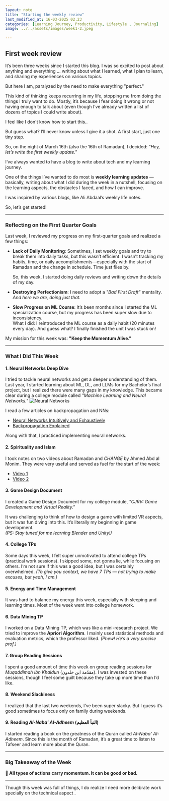 ```yaml
---
layout: note
title: "Starting the weekly review"
last_modified_at: 16-03-2025 02.23
categories: [Learning Journey, Productivity, Lifestyle , Journaling]
image: ../../assets/images/week1-2.jpeg

---
```


## First week review 

It’s been three weeks since I started this blog.
I was so excited to post about anything and everything ... 
writing about what I learned, what I plan to learn, and sharing my experiences on various topics. 

But here I am, paralyzed by the need to make everything "perfect." 

This kind of thinking keeps recurring in my life, stopping me from doing the things I truly want to do.
Mostly, it’s because I fear doing it wrong or not having enough to talk about (even though I’ve already written a list of dozens of topics I could write about). 

I feel like I don't know how to start this..



But guess what? I’ll never know unless I give it a shot.
A first start, just one tiny step.

So, on the night of March 16th (also the 16th of Ramadan), I decided: *"Hey, let’s write the first weekly update."*


I’ve always wanted to have a blog to write about tech and my learning journey. 

One of the things I’ve wanted to do most is **weekly learning updates** — basically, writing about what I did during the week in a nutshell, 
focusing on the learning aspects, the obstacles I faced, and how I can improve.

I was inspired by various blogs, like Ali Abdaal’s weekly life notes.

So, let’s get started!


---

### Reflecting on the First Quarter Goals

Last week, I reviewed my progress on my first-quarter goals and realized a few things:

- **Lack of Daily Monitoring**: Sometimes, I set weekly goals and try to break them into daily tasks, but this wasn’t efficient.
I wasn’t tracking my habits, time, or daily accomplishments—especially with the start of Ramadan and the change in schedule.
Time just flies by.  

  So, this week, I started doing daily reviews and writing down the details of my day.

- **Destroying Perfectionism**: I need to adopt a *"Bad First Draft"* mentality. _And here we are, doing just that._

- **Slow Progress on ML Course**: It’s been months since I started the ML specialization course, but my progress has been super slow due to inconsistency.  
  What I did: I reintroduced the ML course as a daily habit (20 minutes every day).
  And guess what? I finally finished the unit I was stuck on!

My mission for this week was: **"Keep the Momentum Alive."**


---

### What I Did This Week


#### 1. **Neural Networks Deep Dive**
I tried to tackle neural networks and get a deeper understanding of them.
Last year, I started learning about ML, DL, and LLMs for my Bachelor’s final project,
but I realized there were many gaps in my knowledge.
This became clear during a college module called *"Machine Learning and Neural Networks."*
![Neural Networks](../../assets/images/week1.3.jpeg)

I read a few articles on backpropagation and NNs:
- [Neural Networks Intuitively and Exhaustively](https://iaee.substack.com/p/neural-networks-intuitively-and-exhaustively)
- [Backpropagation Explained](https://colah.github.io/posts/2015-08-Backprop/)

Along with that, I practiced implementing neural networks.

#### 2. **Spirituality and Islam**
I took notes on two videos about Ramadan and *CHANGE* by Ahmed Abd al Monim.
They were very useful and served as fuel for the start of the week:

- [Video 1](https://youtu.be/pr7EzlgP2BM?si=SmxJPG1Xq9ubHtBL)
- [Video 2](https://youtu.be/L4Wovp92Zpo?si=BsCXP5IOi1n2Q1QV)


#### 3. **Game Design Document**
I created a Game Design Document for my college module, *"CJRV: Game Development and Virtual Reality."* 

It was challenging to think of how to design a game with limited VR aspects, but it was fun diving into this.
It’s literally my beginning in game development.  
*(PS: Stay tuned for me learning Blender and Unity!)*


#### 4. **College TPs**
Some days this week, I felt super unmotivated to attend college TPs (practical work sessions).
I skipped some, not gonna lie, while focusing on others. 
I’m not sure if this was a good idea, but I was certainly overwhelmed. *(To give you context, we have 7 TPs — not trying to make excuses, but yeah, I am.)*

#### 5. **Energy and Time Management**
It was hard to balance my energy this week, especially with sleeping and learning times. 
Most of the week went into college homework.


#### 6. **Data Mining TP**
I worked on a Data Mining TP, which was like a mini-research project. 
We tried to improve the **Apriori Algorithm**. 
I mainly used statistical methods and evaluation metrics, which the professor liked. *(Phew! He’s a very precise prof.)*

#### 7. **Group Reading Sessions**
I spent a good amount of time this week on group reading sessions for *Muqaddimah Ibn Khaldun* (مقدّمة ابن خلدون).
I was invested on these sessions, though I feel some guilt because they take up more time than I’d like.

#### 8. **Weekend Slackiness**
I realized that the last two weekends, I’ve been super slacky. 
But I guess it’s good sometimes to focus only on family during weekends.

#### 9. **Reading *Al-Naba' Al-Adheem* (النبأ العظيم)**
I started reading a book on the greatness of the Quran called *Al-Naba' Al-Adheem*. 
Since this is the month of Ramadan, it’s a great time to listen to Tafseer and learn more about the Quran.

---

### Big Takeaway of the Week  
**📛 All types of actions carry momentum. It can be good or bad.**

---

Though this week was full of things, I do realize I need more delibrate work specially on the technical aspect .

